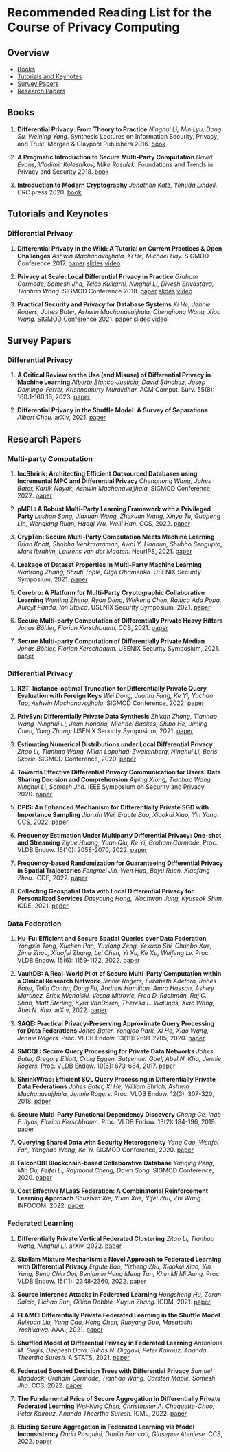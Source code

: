 # Recommended Reading List for the Course of Privacy Computing


## Overview
* [Books](#Books)
* [Tutorials and Keynotes](#Tutorials-and-Keynotes)
* [Survey Papers](#Survey-Papers)
* [Research Papers](#Research-Papers)
  
## Books

1. **Differential Privacy: From Theory to Practice**
*Ninghui Li, Min Lyu, Dong Su, Weining Yang.* Synthesis Lectures on Information Security, Privacy, and Trust, Morgan & Claypool Publishers 2016. [book](https://doi.org/10.2200/S00735ED1V01Y201609SPT018)

2. **A Pragmatic Introduction to Secure Multi-Party Computation**
    *David Evans, Vladimir Kolesnikov, Mike Rosulek.* Foundations and Trends in Privacy and Security 2018. [book](https://ieeexplore.ieee.org/document/8584398)

3. **Introduction to Modern Cryptography**
    *Jonathan Katz, Yehuda Lindell.* CRC press 2020. [book](https://www.taylorfrancis.com/books/mono/10.1201/9781351133036/introduction-modern-cryptography-yehuda-lindell-jonathan-katz)
    
## Tutorials and Keynotes

### Differential Privacy

1. **Differential Privacy in the Wild: A Tutorial on Current Practices & Open Challenges**
*Ashwin Machanavajjhala, Xi He, Michael Hay.* SIGMOD Conference 2017. [paper](https://doi.org/10.1145/3035918.3054779) [slides](http://sigmod2017.org/sigmod-program/#tutorial) [video](http://sigmod2017.org/sigmod-program/#tutorial)

1. **Privacy at Scale: Local Differential Privacy in Practice**
*Graham Cormode, Somesh Jha, Tejas Kulkarni, Ninghui Li, Divesh Srivastava, Tianhao Wang.* SIGMOD Conference 2018. [paper](https://doi.org/10.1145/3183713.3197390) [slides](https://sites.google.com/view/kdd2018-tutorial/home) [video](https://www.bilibili.com/video/BV19b41177Wc/)
 	
1. **Practical Security and Privacy for Database Systems**
*Xi He, Jennie Rogers, Johes Bater, Ashwin Machanavajjhala, Chenghong Wang, Xiao Wang.* SIGMOD Conference 2021. [paper](https://doi.org/10.1145/3448016.3457544) [slides](https://sp-for-dbms.github.io/) [video](https://www.youtube.com/playlist?list=PL_j4gVzfdkXhSaggePxmwmrJFeB2-0ltd)

## Survey Papers

### Differential Privacy

1. **A Critical Review on the Use (and Misuse) of Differential Privacy in Machine Learning**
*Alberto Blanco-Justicia, David Sánchez, Josep Domingo-Ferrer, Krishnamurty Muralidhar.* ACM Comput. Surv. 55(8): 160:1-160:16, 2023. [paper](https://doi.org/10.1145/3547139)

1. **Differential Privacy in the Shuffle Model: A Survey of Separations**
*Albert Cheu.* arXiv, 2021. [paper](https://arxiv.org/abs/2107.11839)

## Research Papers

### Multi-party Computation

1. **IncShrink: Architecting Efficient Outsourced Databases using Incremental MPC and Differential Privacy**
*Chenghong Wang, Johes Bater, Kartik Nayak, Ashwin Machanavajjhala.* SIGMOD Conference, 2022. [paper](https://doi.org/10.1145/3514221.3526151)

1. **pMPL: A Robust Multi-Party Learning Framework with a Privileged Party**
*Lushan Song, Jiaxuan Wang, Zhexuan Wang, Xinyu Tu, Guopeng Lin, Wenqiang Ruan, Haoqi Wu, Weili Han.* CCS, 2022. [paper](https://doi.org/10.1145/3548606.3560697)

1. **CrypTen: Secure Multi-Party Computation Meets Machine Learning**
*Brian Knott, Shobha Venkataraman, Awni Y. Hannun, Shubho Sengupta, Mark Ibrahim, Laurens van der Maaten.* NeurIPS, 2021. [paper](https://proceedings.neurips.cc/paper/2021/hash/2754518221cfbc8d25c13a06a4cb8421-Abstract.html)

1. **Leakage of Dataset Properties in Multi-Party Machine Learning**
*Wanrong Zhang, Shruti Tople, Olga Ohrimenko.* USENIX Security Symposium, 2021. [paper](https://www.usenix.org/conference/usenixsecurity21/presentation/zhang-wanrong)

1. **Cerebro: A Platform for Multi-Party Cryptographic Collaborative Learning**
*Wenting Zheng, Ryan Deng, Weikeng Chen, Raluca Ada Popa, Aurojit Panda, Ion Stoica.* USENIX Security Symposium, 2021. [paper](https://www.usenix.org/conference/usenixsecurity21/presentation/zheng)

1. **Secure Multi-party Computation of Differentially Private Heavy Hitters**
*Jonas Böhler, Florian Kerschbaum.* CCS, 2021. [paper](https://doi.org/10.1145/3460120.3484557)

1. **Secure Multi-party Computation of Differentially Private Median**
*Jonas Böhler, Florian Kerschbaum.* USENIX Security Symposium, 2021. [paper](https://www.usenix.org/conference/usenixsecurity20/presentation/boehler)

### Differential Privacy

1. **R2T: Instance-optimal Truncation for Differentially Private Query Evaluation with Foreign Keys**
*Wei Dong, Juanru Fang, Ke Yi, Yuchao Tao, Ashwin Machanavajjhala.* SIGMOD Conference, 2022. [paper](https://doi.org/10.1145/3514221.3517844)

1. **PrivSyn: Differentially Private Data Synthesis**
*Zhikun Zhang, Tianhao Wang, Ninghui Li, Jean Honorio, Michael Backes, Shibo He, Jiming Chen, Yang Zhang.* USENIX Security Symposium, 2021. [paper](https://www.usenix.org/conference/usenixsecurity21/presentation/zhang-zhikun)

1. **Estimating Numerical Distributions under Local Differential Privacy**
*Zitao Li, Tianhao Wang, Milan Lopuhaä-Zwakenberg, Ninghui Li, Boris Skoric.* SIGMOD Conference, 2020. [paper](https://doi.org/10.1145/3318464.3389700)

1. **Towards Effective Differential Privacy Communication for Users' Data Sharing Decision and Comprehension**
*Aiping Xiong, Tianhao Wang, Ninghui Li, Somesh Jha.* IEEE Symposium on Security and Privacy, 2020. [paper](https://doi.org/10.1109/SP40000.2020.00088)

1. **DPIS: An Enhanced Mechanism for Differentially Private SGD with Importance Sampling**
*Jianxin Wei, Ergute Bao, Xiaokui Xiao, Yin Yang*. CCS, 2022. [paper](https://doi.org/10.1145/3548606.3560562)

1. **Frequency Estimation Under Multiparty Differential Privacy: One-shot and Streaming**
*Ziyue Huang, Yuan Qiu, Ke Yi, Graham Cormode*. Proc. VLDB Endow. 15(10): 2058-2070, 2022. [paper](https://www.vldb.org/pvldb/vol15/p2058-huang.pdf)

1. **Frequency-based Randomization for Guaranteeing Differential Privacy in Spatial Trajectories**
*Fengmei Jin, Wen Hua, Boyu Ruan, Xiaofang Zhou*. ICDE, 2022. [paper](https://doi.org/10.1109/ICDE53745.2022.00175)

1. **Collecting Geospatial Data with Local Differential Privacy for Personalized Services**
*Daeyoung Hong, Woohwan Jung, Kyuseok Shim*. ICDE, 2021. [paper](https://doi.org/10.1109/ICDE51399.2021.00230)

### Data Federation

1. **Hu-Fu: Efficient and Secure Spatial Queries over Data Federation**
*Yongxin Tong, Xuchen Pan, Yuxiang Zeng, Yexuan Shi, Chunbo Xue, Zimu Zhou, Xiaofei Zhang, Lei Chen, Yi Xu, Ke Xu, Weifeng Lv.* Proc. VLDB Endow. 15(6): 1159-1172, 2022. [paper](https://www.vldb.org/pvldb/vol15/p1159-tong.pdf)

1. **VaultDB: A Real-World Pilot of Secure Multi-Party Computation within a Clinical Research Network**
*Jennie Rogers, Elizabeth Adetoro, Johes Bater, Talia Canter, Dong Fu, Andrew Hamilton, Amro Hassan, Ashley Martinez, Erick Michalski, Vesna Mitrovic, Fred D. Rachman, Raj C. Shah, Matt Sterling, Kyra VanDoren, Theresa L. Walunas, Xiao Wang, Abel N. Kho.* arXiv, 2022. [paper](https://doi.org/10.48550/arXiv.2203.00146)

1. **SAQE: Practical Privacy-Preserving Approximate Query Processing for Data Federations**
*Johes Bater, Yongjoo Park, Xi He, Xiao Wang, Jennie Rogers.* Proc. VLDB Endow. 13(11): 2691-2705, 2020. [paper](http://www.vldb.org/pvldb/vol13/p2691-bater.pdf)

1. **SMCQL: Secure Query Processing for Private Data Networks**
*Johes Bater, Gregory Elliott, Craig Eggen, Satyender Goel, Abel N. Kho, Jennie Rogers.* Proc. VLDB Endow. 10(6): 673-684, 2017. [paper](http://www.vldb.org/pvldb/vol10/p673-rogers.pdf)

1. **ShrinkWrap: Efficient SQL Query Processing in Differentially Private Data Federations**
*Johes Bater, Xi He, William Ehrich, Ashwin Machanavajjhala, Jennie Rogers.* Proc. VLDB Endow. 12(3): 307-320, 2018. [paper](http://www.vldb.org/pvldb/vol12/p307-bater.pdf)

1. **Secure Multi-Party Functional Dependency Discovery**
*Chang Ge, Ihab F. Ilyas, Florian Kerschbaum.* Proc. VLDB Endow. 13(2): 184-196, 2019. [paper](http://www.vldb.org/pvldb/vol13/p184-ge.pdf)

1. **Querying Shared Data with Security Heterogeneity**
*Yang Cao, Wenfei Fan, Yanghao Wang, Ke Yi.* SIGMOD Conference, 2020. [paper](https://doi.org/10.1145/3318464.3389784)

1. **FalconDB: Blockchain-based Collaborative Database**
*Yanqing Peng, Min Du, Feifei Li, Raymond Cheng, Dawn Song.* SIGMOD Conference, 2020. [paper](https://doi.org/10.1145/3318464.3380594)

1. **Cost Effective MLaaS Federation: A Combinatorial Reinforcement Learning Approach**
*Shuzhao Xie, Yuan Xue, Yifei Zhu, Zhi Wang.* INFOCOM, 2022. [paper](https://doi.org/10.1109/INFOCOM48880.2022.9796701)

### Federated Learning

1. **Differentially Private Vertical Federated Clustering**
*Zitao Li, Tianhao Wang, Ninghui Li.* arXiv, 2022. [paper](https://doi.org/10.48550/arXiv.2208.01700)

1. **Skellam Mixture Mechanism: a Novel Approach to Federated Learning with Differential Privacy**
*Ergute Bao, Yizheng Zhu, Xiaokui Xiao, Yin Yang, Beng Chin Ooi, Benjamin Hong Meng Tan, Khin Mi Mi Aung.* Proc. VLDB Endow. 15(11): 2348-2360, 2022. [paper](https://www.vldb.org/pvldb/vol15/p2348-bao.pdf)

1. **Source Inference Attacks in Federated Learning**
*Hongsheng Hu, Zoran Salcic, Lichao Sun, Gillian Dobbie, Xuyun Zhang.* ICDM, 2021. [paper](https://doi.org/10.1109/ICDM51629.2021.00129)

1. **FLAME: Differentially Private Federated Learning in the Shuffle Model**
*Ruixuan Liu, Yang Cao, Hong Chen, Ruoyang Guo, Masatoshi Yoshikawa.* AAAI, 2021. [paper](https://ojs.aaai.org/index.php/AAAI/article/view/17053)

1. **Shuffled Model of Differential Privacy in Federated Learning**
*Antonious M. Girgis, Deepesh Data, Suhas N. Diggavi, Peter Kairouz, Ananda Theertha Suresh.* AISTATS, 2021. [paper](http://proceedings.mlr.press/v130/girgis21a.html)

1. **Federated Boosted Decision Trees with Differential Privacy**
*Samuel Maddock, Graham Cormode, Tianhao Wang, Carsten Maple, Somesh Jha.* CCS, 2022. [paper](https://doi.org/10.1145/3548606.3560687)

1. **The Fundamental Price of Secure Aggregation in Differentially Private Federated Learning**
*Wei-Ning Chen, Christopher A. Choquette-Choo, Peter Kairouz, Ananda Theertha Suresh.* ICML, 2022. [paper](https://proceedings.mlr.press/v162/chen22c.html)

1. **Eluding Secure Aggregation in Federated Learning via Model Inconsistency**
*Dario Pasquini, Danilo Francati, Giuseppe Ateniese.* CCS, 2022. [paper](https://doi.org/10.1145/3548606.3560557)
